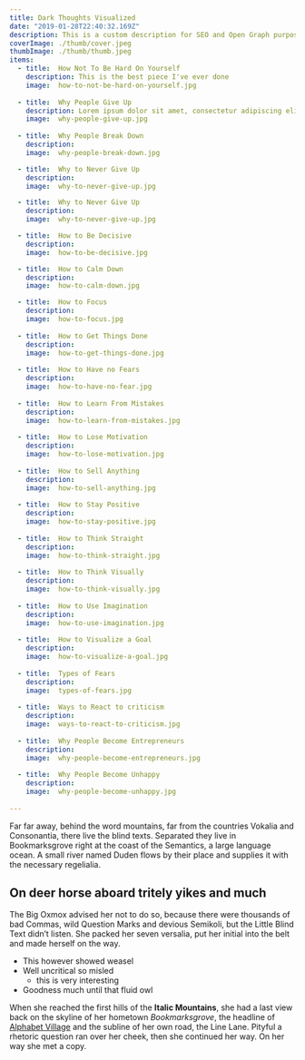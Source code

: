 ```yaml
---
title: Dark Thoughts Visualized
date: "2019-01-28T22:40:32.169Z"
description: This is a custom description for SEO and Open Graph purposes, rather than the default generated excerpt. Simply add a description field to the frontmatter.
coverImage: ./thumb/cover.jpeg
thumbImage: ./thumb/thumb.jpeg
items:
  - title:  How Not To Be Hard On Yourself
    description: This is the best piece I've ever done 
    image:  how-to-not-be-hard-on-yourself.jpg
    
  - title:  Why People Give Up
    description: Lorem ipsum dolor sit amet, consectetur adipiscing elit, sed do eiusmod tempor incididunt ut labore et dolore magna aliqua.
    image:  why-people-give-up.jpg
    
  - title:  Why People Break Down
    description: 
    image:  why-people-break-down.jpg

  - title:  Why to Never Give Up
    description:
    image:  why-to-never-give-up.jpg

  - title:  Why to Never Give Up
    description:  
    image:  why-to-never-give-up.jpg

  - title:  How to Be Decisive
    description:  
    image:  how-to-be-decisive.jpg

  - title:  How to Calm Down
    description:  
    image:  how-to-calm-down.jpg

  - title:  How to Focus
    description:  
    image:  how-to-focus.jpg
    
  - title:  How to Get Things Done
    description:  
    image:  how-to-get-things-done.jpg
    
  - title:  How to Have no Fears
    description:  
    image:  how-to-have-no-fear.jpg
    
  - title:  How to Learn From Mistakes
    description:  
    image:  how-to-learn-from-mistakes.jpg
    
  - title:  How to Lose Motivation
    description:  
    image:  how-to-lose-motivation.jpg
    
  - title:  How to Sell Anything
    description:  
    image:  how-to-sell-anything.jpg
    
  - title:  How to Stay Positive
    description:  
    image:  how-to-stay-positive.jpg
      
  - title:  How to Think Straight
    description:  
    image:  how-to-think-straight.jpg
    
  - title:  How to Think Visually
    description:  
    image:  how-to-think-visually.jpg
    
  - title:  How to Use Imagination
    description:  
    image:  how-to-use-imagination.jpg
    
  - title:  How to Visualize a Goal
    description:  
    image:  how-to-visualize-a-goal.jpg
    
  - title:  Types of Fears
    description:  
    image:  types-of-fears.jpg
    
  - title:  Ways to React to criticism
    description:  
    image:  ways-to-react-to-criticism.jpg
    
  - title:  Why People Become Entrepreneurs
    description:  
    image:  why-people-become-entrepreneurs.jpg
    
  - title:  Why People Become Unhappy
    description:  
    image:  why-people-become-unhappy.jpg
    
---
```


Far far away, behind the word mountains, far from the countries Vokalia and
Consonantia, there live the blind texts. Separated they live in Bookmarksgrove
right at the coast of the Semantics, a large language ocean. A small river named
Duden flows by their place and supplies it with the necessary regelialia.

## On deer horse aboard tritely yikes and much

The Big Oxmox advised her not to do so, because there were thousands of bad
Commas, wild Question Marks and devious Semikoli, but the Little Blind Text
didn’t listen. She packed her seven versalia, put her initial into the belt and
made herself on the way.

- This however showed weasel
- Well uncritical so misled
  - this is very interesting
- Goodness much until that fluid owl

When she reached the first hills of the **Italic Mountains**, she had a last
view back on the skyline of her hometown _Bookmarksgrove_, the headline of
[Alphabet Village](http://google.com) and the subline of her own road, the Line
Lane. Pityful a rhetoric question ran over her cheek, then she continued her
way. On her way she met a copy.

